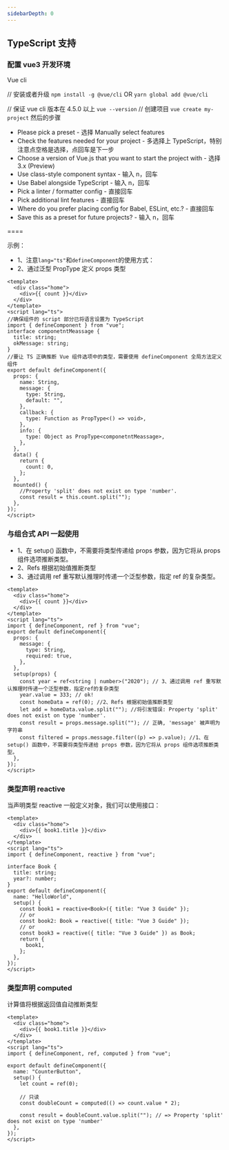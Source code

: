 ```yaml
---
sidebarDepth: 0
---
```


## TypeScript 支持

### 配置 vue3 开发环境

Vue cli

// 安装或者升级
`npm install -g @vue/cli`
OR
`yarn global add @vue/cli`

// 保证 vue cli 版本在 4.5.0 以上
`vue --version`
// 创建项目
`vue create my-project`
然后的步骤

- Please pick a preset - 选择 Manually select features
- Check the features needed for your project - 多选择上 TypeScript，特别注意点空格是选择，点回车是下一步
- Choose a version of Vue.js that you want to start the project with - 选择 3.x (Preview)
- Use class-style component syntax - 输入 n，回车
- Use Babel alongside TypeScript - 输入 n，回车
- Pick a linter / formatter config - 直接回车
- Pick additional lint features - 直接回车
- Where do you prefer placing config for Babel, ESLint, etc.? - 直接回车
- Save this as a preset for future projects? - 输入 n，回车

====

示例：

- 1、注意`lang="ts"`和`defineComponent`的使用方式：
- 2、通过泛型 PropType 定义 props 类型

```vue
<template>
  <div class="home">
    <div>{{ count }}</div>
  </div>
</template>
<script lang="ts">
//确保组件的 script 部分已将语言设置为 TypeScript
import { defineComponent } from "vue";
interface componetntMeassage {
  title: string;
  okMessage: string;
}
//要让 TS 正确推断 Vue 组件选项中的类型，需要使用 defineComponent 全局方法定义组件
export default defineComponent({
  props: {
    name: String,
    message: {
      type: String,
      default: "",
    },
    callback: {
      type: Function as PropType<() => void>,
    },
    info: {
      type: Object as PropType<componetntMeassage>,
    },
  },
  data() {
    return {
      count: 0,
    };
  },
  mounted() {
    //Property 'split' does not exist on type 'number'.
    const result = this.count.split("");
  },
});
</script>
```

### 与组合式 API 一起使用

- 1、在 setup() 函数中，不需要将类型传递给 props 参数，因为它将从 props 组件选项推断类型。
- 2、Refs 根据初始值推断类型
- 3、通过调用 ref 重写默认推理时传递一个泛型参数，指定 ref 的复杂类型。

```vue
<template>
  <div class="home">
    <div>{{ count }}</div>
  </div>
</template>
<script lang="ts">
import { defineComponent, ref } from "vue";
export default defineComponent({
  props: {
    message: {
      type: String,
      required: true,
    },
  },
  setup(props) {
    const year = ref<string | number>("2020"); // 3、通过调用 ref 重写默认推理时传递一个泛型参数，指定ref的复杂类型
    year.value = 333; // ok!
    const homeData = ref(0); //2、Refs 根据初始值推断类型
    let add = homeData.value.split(""); //将引发错误: Property 'split' does not exist on type 'number'.
    const result = props.message.split(""); // 正确, 'message' 被声明为字符串
    const filtered = props.message.filter((p) => p.value); //1、在 setup() 函数中，不需要将类型传递给 props 参数，因为它将从 props 组件选项推断类型。
  },
});
</script>
```

### 类型声明 reactive

当声明类型 reactive 一般定义对象，我们可以使用接口：

```vue
<template>
  <div class="home">
    <div>{{ book1.title }}</div>
  </div>
</template>
<script lang="ts">
import { defineComponent, reactive } from "vue";

interface Book {
  title: string;
  year?: number;
}
export default defineComponent({
  name: "HelloWorld",
  setup() {
    const book1 = reactive<Book>({ title: "Vue 3 Guide" });
    // or
    const book2: Book = reactive({ title: "Vue 3 Guide" });
    // or
    const book3 = reactive({ title: "Vue 3 Guide" }) as Book;
    return {
      book1,
    };
  },
});
</script>
```

### 类型声明 computed

计算值将根据返回值自动推断类型

```vue
<template>
  <div class="home">
    <div>{{ book1.title }}</div>
  </div>
</template>
<script lang="ts">
import { defineComponent, ref, computed } from "vue";

export default defineComponent({
  name: "CounterButton",
  setup() {
    let count = ref(0);

    // 只读
    const doubleCount = computed(() => count.value * 2);

    const result = doubleCount.value.split(""); // => Property 'split' does not exist on type 'number'
  },
});
</script>
```
